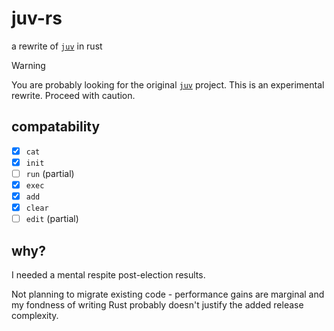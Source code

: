 # juv-rs

a rewrite of [`juv`](https://github.com/manzt/juv) in rust

> [!WARNING]
> You are probably looking for the original
> [`juv`](https:/github.com/manzt/juv) project. This is an experimental
> rewrite. Proceed with caution.

## compatability

- [x] `cat`
- [x] `init`
- [ ] `run` (partial)
- [x] `exec`
- [x] `add`
- [x] `clear`
- [ ] `edit` (partial)

## why?

I needed a mental respite post-election results.

Not planning to migrate existing code - performance gains are marginal and my
fondness of writing Rust probably doesn't justify the added release complexity.
